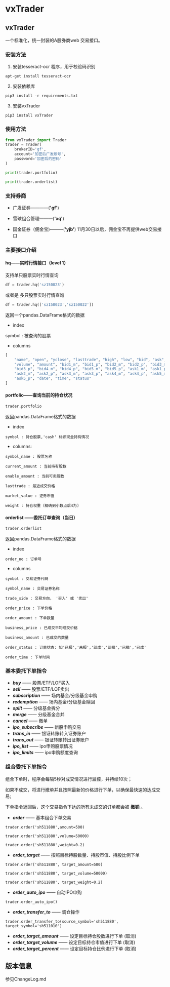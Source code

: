 # vxTrader

## vxTrader

一个标准化，统一封装的A股券商web 交易接口。

### 安装方法

1. 安装tesseract-ocr 程序，用于校验码识别
```
apt-get install tesseract-ocr
```

2. 安装依赖库
```
pip3 install -r requirements.txt
```
3. 安装vxTrader

```
pip3 install vxTrader
```

### 使用方法

```python
from vxTrader import Trader
trader = Trader(
    brokerID='gf',
    account='加密后广发账号',
    password='加密后的密码'
)

print(trader.portfolio)

print(trader.orderlist)

```

### 支持券商

* 广发证券————(__'gf'__)  
* 雪球组合管理———(__'xq'__)
   
* 国金证券（佣金宝)———(__'yjb'__)   11月30日以后，佣金宝不再提供web交易接口

### 主要接口介绍

#### hq——实时行情接口（level 1）

支持单只股票实时行情查询

```python
df = trader.hq('sz150023')
```
或者是 多只股票实时行情查询
```python
df = trader.hq(['sz150023','sz150022'])
```
返回一个pandas.DataFrame格式的数据
* index

symbol : 被查询的股票

* columns

```python
[
    "name", "open", "yclose", "lasttrade", "high", "low", "bid", "ask",
    "volume", "amount", "bid1_m", "bid1_p", "bid2_m", "bid2_p", "bid3_m",
    "bid3_p", "bid4_m", "bid4_p", "bid5_m", "bid5_p", "ask1_m", "ask1_p",
    "ask2_m", "ask2_p", "ask3_m", "ask3_p", "ask4_m", "ask4_p", "ask5_m",
    "ask5_p", "date", "time", "status"
]
```

#### portfolio——查询当前的持仓状况

```python
trader.portfolio
```

返回pandas.DataFrame格式的数据
* index 

```
symbol : 持仓股票,'cash' 标识现金持有情况
```

* columns:

```
symbol_name : 股票名称

current_amount : 当前持有股数

enable_amount : 当前可卖股数

lasttrade : 最近成交价格

market_value : 证券市值

weight : 持仓权重（精确到小数点后4为)

```

#### orderlist ——委托订单查询（当日）

```python
trader.orderlist
```
返回pandas.DataFrame格式的数据

* index 

```
order_no : 订单号
```
* columns

```
symbol : 交易证券代码

symbol_name : 交易证券名称

trade_side : 交易方向， '买入' 或 '卖出'

order_price : 下单价格

order_amount : 下单数量

business_price : 已成交平均成交价格

business_amount : 已成交的数量

order_status : 订单状态: 如'已报','未报','部成','部撤','已撤','已成'

order_time : 下单时间
```

### 基本委托下单指令

* ___buy___   —— 股票/ETF/LOF买入
* ___sell___  —— 股票/ETF/LOF卖出
* ___subscription___ —— 场内基金/分级基金申购
* ___redemption___ —— 场内基金/分级基金赎回
* ___split___ —— 分级基金拆分
* ___merge___ —— 分级基金合并
* ___cancel___ —— 撤单
* ___ipo_subscribe___ —— 新股申购交易
* ___trans_in___ —— 银证转账转入证券账户
* ___trans_out___ —— 银证转账转出证券账户
* ___ipo_list___ —— ipo申购股票情况
* ___ipo_limits___ —— ipo申购额度查询

### 组合委托下单指令

组合下单时，程序会每隔5秒对成交情况进行监控，并持续10次；

如果不成交，将进行撤单并且按照最新的价格进行下单，以确保最快速的达成交易;

下单指令返回后，这个交易指令下达的所有未成交的订单都会被 __撤销__ 。

* ___order___ —— 基本组合下单交易
```
trader.order('sh511880',amount=500)

trader.order('sh511880',volume=50000)

trader.order('sh511880',weight=0.2)

```
* ___order_target___ —— 按照目标持股数量、持股市值、持股比例下单
```
trader.order('sh511880', target_amount=500)

trader.order('sh511880', target_volume=50000)

trader.order('sh511880', target_weight=0.2)

```
* ___order_auto_ipo___ —— 自动IPO申购
```
trader.order_auto_ipo()
```
* ___order_transfer_to___ —— 调仓操作
```
trader.order_transfer_to(source_symbol='sh511880', target_symbol='sh511010')
```

* ___order_target_amount___ —— 设定目标持仓股数进行下单 (取消)
* ___order_target_volume___ —— 设定目标持仓市值进行下单 (取消)
* ___order_target_percent___ —— 设定目标持仓比例进行下单 (取消)


## 版本信息

参见ChangeLog.md